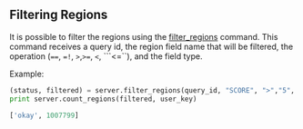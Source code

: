 ## Filtering Regions

It is possible to filter the regions using the [filter_regions](http://deepblue.mpi-inf.mpg.de/api.html#api-filter_regions) command. This command receives a query id, the region field name that will be filtered, the operation (```==```, ```=!```, ```>```,```>=```, ```<```, ```<=``), and the field type.

Example:
```python
(status, filtered) = server.filter_regions(query_id, "SCORE", ">","5", "integer", user_key)
print server.count_regions(filtered, user_key)
```

```python
['okay', 1007799]
```
